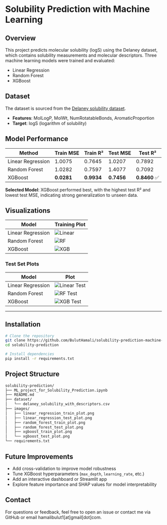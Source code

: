 # Solubility Prediction with Machine Learning 

## Overview
This project predicts molecular solubility (logS) using the Delaney dataset, which contains solubility measurements and molecular descriptors. Three machine learning models were trained and evaluated:

- Linear Regression
- Random Forest
- XGBoost

## Dataset
The dataset is sourced from the [Delaney solubility dataset](https://raw.githubusercontent.com/dataprofessor/data/master/delaney_solubility_with_descriptors.csv).

- **Features**: MolLogP, MolWt, NumRotatableBonds, AromaticProportion
- **Target**: logS (logarithm of solubility)

## Model Performance

| Method           | Train MSE | Train R² | Test MSE | Test R² |
|------------------|-----------|----------|----------|---------|
| Linear Regression| 1.0075    | 0.7645   | 1.0207   | 0.7892  |
| Random Forest    | 1.0282    | 0.7597   | 1.4077   | 0.7092  |
| XGBoost          | **0.0281**| **0.9934**| **0.7456**| **0.8460** ✅ |

**Selected Model**: XGBoost performed best, with the highest test R² and lowest test MSE, indicating strong generalization to unseen data.

## Visualizations

| Model             | Training Plot                                      |
|------------------|-----------------------------------------------------|
| Linear Regression | ![Linear](images/linear_regression_train_plot.png) |
| Random Forest     | ![RF](images/random_forest_train_plot.png)         |
| XGBoost           | ![XGB](images/xgboost_train_plot.png)              |


### Test Set Plots
| Model             | Plot |
|------------------|------|
| Linear Regression | ![Linear Test](images/linear_regression_test_plot.png)   |
| Random Forest     | ![RF Test](images/random_forest_test_plot.png)           |
| XGBoost           | ![XGB Test](images/xgboost_test_plot.png)                |


---

## Installation

```bash
# Clone the repository
git clone https://github.com/BulutHamali/solubility-prediction-machine-learning
cd solubility-prediction

# Install dependencies
pip install -r requirements.txt

```

## Project Structure

```bash
solubility-prediction/
├── ML_project_for_Solubility_Prediction.ipynb
├── README.md
├── dataset/
│   └── delaney_solubility_with_descriptors.csv
├── images/
│   ├── linear_regression_train_plot.png
│   ├── linear_regression_test_plot.png
│   ├── random_forest_train_plot.png
│   ├── random_forest_test_plot.png
│   ├── xgboost_train_plot.png
│   └── xgboost_test_plot.png
└── requirements.txt
```


## Future Improvements
- Add cross-validation to improve model robustness  
- Tune XGBoost hyperparameters (`max_depth`, `learning_rate`, etc.)  
- Add an interactive dashboard or Streamlit app  
- Explore feature importance and SHAP values for model interpretability  

## Contact
For questions or feedback, feel free to open an issue or contact me via GitHub or email hamalibulut1[at]gmail[dot]com.
